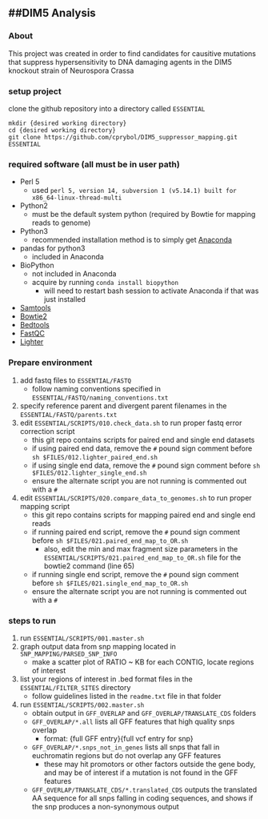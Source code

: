 ##DIM5 Analysis
---

### About
This project was created in order to find candidates for causitive mutations that suppress hypersensitivity to DNA damaging agents in the DIM5 knockout strain of Neurospora Crassa

### setup project
clone the github repository into a directory called `ESSENTIAL`

```
mkdir {desired working directory}
cd {desired working directory}
git clone https://github.com/cprybol/DIM5_suppressor_mapping.git ESSENTIAL

```

### required software (all must be in user path)
- Perl 5
	- used `perl 5, version 14, subversion 1 (v5.14.1) built for x86_64-linux-thread-multi`
- Python2
	- must be the default system python (required by Bowtie for mapping reads to genome)
- Python3
	- recommended installation method is to simply get [Anaconda](http://continuum.io/downloads#34)
- pandas for python3
	- included in Anaconda
- BioPython
	- not included in Anaconda
	- acquire by running `conda install biopython`
		- will need to restart bash session to activate Anaconda if that was just installed
- [Samtools](http://www.htslib.org/)
- [Bowtie2](http://bowtie-bio.sourceforge.net/bowtie2/index.shtml)
- [Bedtools](http://bedtools.readthedocs.org/en/latest/)
- [FastQC](http://www.bioinformatics.babraham.ac.uk/projects/fastqc/)
- [Lighter](https://github.com/mourisl/Lighter)


### Prepare environment
1. add fastq files to `ESSENTIAL/FASTQ`
	- follow naming conventions specified in `ESSENTIAL/FASTQ/naming_conventions.txt`
2. specify reference parent and divergent parent filenames in the `ESSENTIAL/FASTQ/parents.txt`
3. edit `ESSENTIAL/SCRIPTS/010.check_data.sh` to run proper fastq error correction script
	- this git repo contains scripts for paired end and single end datasets
	- if using paired end data, remove the `#` pound sign comment before `sh $FILES/012.lighter_paired_end.sh`
	- if using single end data, remove the `#` pound sign comment before `sh $FILES/012.lighter_single_end.sh`
	- ensure the alternate script you are not running is commented out with a `#`
3. edit `ESSENTIAL/SCRIPTS/020.compare_data_to_genomes.sh` to run proper mapping script
	- this git repo contains scripts for mapping paired end and single end reads
	- if running paired end script, remove the `#` pound sign comment before `sh $FILES/021.paired_end_map_to_OR.sh`
		- also, edit the min and max fragment size parameters in the `ESSENTIAL/SCRIPTS/021.paired_end_map_to_OR.sh` file for the bowtie2 command (line 65)
	- if running single end script, remove the `#` pound sign comment before `sh $FILES/021.single_end_map_to_OR.sh`
	- ensure the alternate script you are not running is commented out with a `#`

### steps to run
1. run `ESSENTIAL/SCRIPTS/001.master.sh`
2. graph output data from snp mapping located in `SNP_MAPPING/PARSED_SNP_INFO`
	- make a scatter plot of RATIO ~ KB for each CONTIG, locate regions of interest
3. list your regions of interest in .bed format files in the `ESSENTIAL/FILTER_SITES` directory
	- follow guidelines listed in the `readme.txt` file in that folder
4. run `ESSENTIAL/SCRIPTS/002.master.sh`
	- obtain output in `GFF_OVERLAP` and `GFF_OVERLAP/TRANSLATE_CDS` folders
	- `GFF_OVERLAP/*.all` lists all GFF features that high quality snps overlap
		- format: {full GFF entry}{full vcf entry for snp}
	- `GFF_OVERLAP/*.snps_not_in_genes` lists all snps that fall in euchromatin regions but do not overlap any GFF features
		- these may hit promotors or other factors outside the gene body, and may be of interest if a mutation is not found in the GFF features
	- `GFF_OVERLAP/TRANSLATE_CDS/*.translated_CDS` outputs the translated AA sequence for all snps falling in coding sequences, and shows if the snp produces a non-synonymous output
